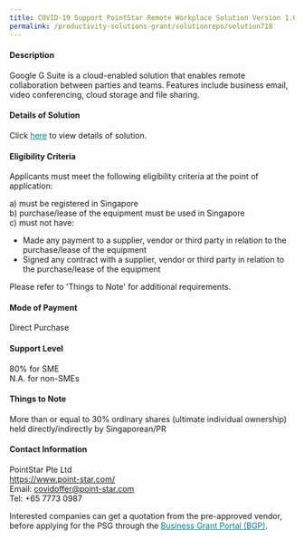 ```yaml
---
title: COVID-19 Support PointStar Remote Workplace Solution Version 1.0 - Business (Google G Suite)
permalink: /productivity-solutions-grant/solutionrepo/solution718
---
```


#### Description

Google G Suite is a cloud-enabled solution that enables remote collaboration between parties and teams. Features include business email, video conferencing, cloud storage and file sharing.   


#### Details of Solution

Click <a href='https://gb-assist-staging.netlify.app/images/psg/Desensitised_PointStar_Remote_Working_Annex3_CR_wef_24_July_2020(mti)_Part_2.pdf' style='color:#037e8a'>here</a> to view details of solution.

#### Eligibility Criteria

Applicants must meet the following eligibility criteria at the point of application:

a) must be registered in Singapore <br>
b) purchase/lease of the equipment must be used in Singapore <br>
c) must not have:
- Made any payment to a supplier, vendor or third party in relation to the purchase/lease of the equipment
- Signed any contract with a supplier, vendor or third party in relation to the purchase/lease of the equipment

Please refer to 'Things to Note' for additional requirements.

#### Mode of Payment
Direct Purchase

#### Support Level
80% for SME <br>
N.A. for non-SMEs

#### Things to Note
More than or equal to 30% ordinary shares (ultimate individual ownership) held directly/indirectly by Singaporean/PR

#### Contact Information
PointStar Pte Ltd<br>https://www.point-star.com/<br>Email: covidoffer@point-star.com<br>Tel: +65 7773 0987

Interested companies can get a quotation from the pre-approved vendor, before applying for the PSG through the <a target='_blank' style='color:#037e8a' href='https://www.businessgrants.gov.sg/'>Business Grant Portal (BGP)</a>.
